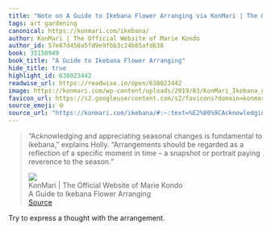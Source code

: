 ```yaml
---
title: "Note on A Guide to Ikebana Flower Arranging via KonMari | The Official Website of Marie Kondo"
tags: art gardening
canonical: https://konmari.com/ikebana/
author: KonMari | The Official Website of Marie Kondo
author_id: 57e87d450a5fd9e9fbb3c24b05afd638
book: 35150949
book_title: "A Guide to Ikebana Flower Arranging"
hide_title: true
highlight_id: 638023442
readwise_url: https://readwise.io/open/638023442
image: https://konmari.com/wp-content/uploads/2019/03/KonMari_Ikebana_Arrangement_Landscape-1200x800.jpg
favicon_url: https://s2.googleusercontent.com/s2/favicons?domain=konmari.com
source_emoji: 🌐
source_url: "https://konmari.com/ikebana/#:~:text=%E2%80%9CAcknowledging%20and%20appreciating,to%20the%20season.%E2%80%9D"
---
```


> “Acknowledging and appreciating seasonal changes is fundamental to ikebana,” explains Holly. “Arrangements should be regarded as a reflection of a specific moment in time – a snapshot or portrait paying reverence to the season.”
> <div class="quoteback-footer"><div class="quoteback-avatar"><img class="mini-favicon" src="https://s2.googleusercontent.com/s2/favicons?domain=konmari.com"></div><div class="quoteback-metadata"><div class="metadata-inner"><span style="display:none">FROM:</span><div aria-label="KonMari | The Official Website of Marie Kondo" class="quoteback-author"> KonMari | The Official Website of Marie Kondo</div><div aria-label="A Guide to Ikebana Flower Arranging" class="quoteback-title"> A Guide to Ikebana Flower Arranging</div></div></div><div class="quoteback-backlink"><a target="_blank" aria-label="go to the full text of this quotation" rel="noopener" href="https://konmari.com/ikebana/#:~:text=%E2%80%9CAcknowledging%20and%20appreciating,to%20the%20season.%E2%80%9D" class="quoteback-arrow"> Source</a></div></div>

Try to express a thought with the arrangement.
